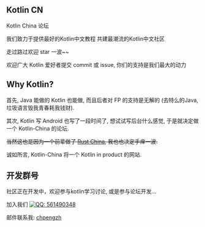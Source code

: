 ## Kotlin CN

Kotlin China 论坛

我们致力于提供最好的Kotlin中文教程 共建最潮流的Kotlin中文社区

走过路过欢迎 star 一波~~

欢迎广大 Kotlin 爱好者提交 commit 或 issue, 你们的支持是我们最大的动力

## Why Kotlin?

首先, Java 能做的 Kotlin 也能做, 而且后者对 FP 的支持是无解的 (去特么的Java, 垃圾语言毁我青春耗我钱财).

其次, Kotlin 写 Android 也写了一段时间了, 想试试写后台什么感觉, 于是就决定做一个 Kotlin-China 的论坛.

~~当然这也是因为一个前辈做了 [Rust China](http://rust-lang-cn.org/), 我也也决定手痒一波.~~

诚如所言, Kotlin-China 将一个 Kotlin in product 的网站. 

## 开发群号

社区正在开发中，欢迎参与kotlin学习讨论, 或是参与论坛开发...

加入我们 [![QQ: 561490348](//pub.idqqimg.com/wpa/images/group.png)](//shang.qq.com/wpa/qunwpa?idkey=3ca5ebb183d90a980fff13e960380bdd660b3475e1434b12e35d42d5df0428b6)


邮件联系我: [chpengzh](mailto:chpengzh@foxmail.com)